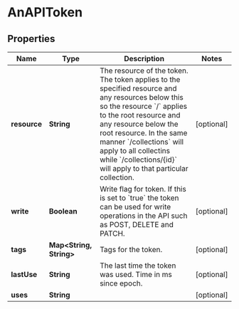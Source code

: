 

# AnAPIToken


## Properties

Name | Type | Description | Notes
------------ | ------------- | ------------- | -------------
**resource** | **String** | The resource of the token.  The token applies to the specified resource and any resources below this so the resource &#x60;/&#x60; applies to the root resource and any resource below the root resource. In the same manner &#x60;/collections&#x60; will apply to all collectins while &#x60;/collections/{id}&#x60; will apply to that particular collection. |  [optional]
**write** | **Boolean** | Write flag for token.  If this is set to &#x60;true&#x60; the token can be used for write operations in the API such as POST, DELETE and PATCH. |  [optional]
**tags** | **Map&lt;String, String&gt;** | Tags for the token. |  [optional]
**lastUse** | **String** | The last time the token was used. Time in ms since epoch. |  [optional]
**uses** | **String** |  |  [optional]



